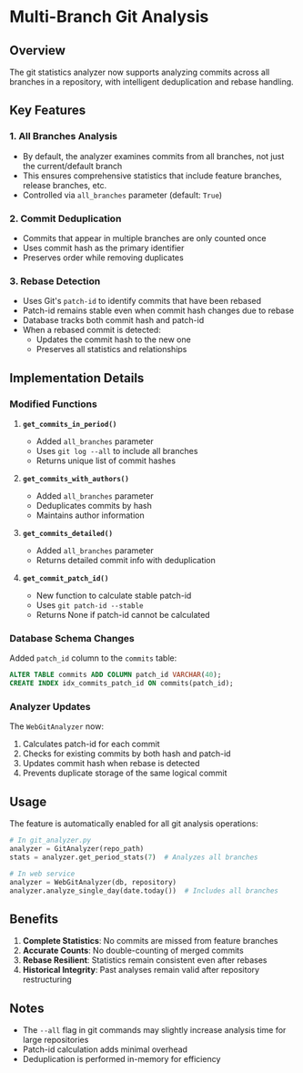 # Multi-Branch Git Analysis

## Overview

The git statistics analyzer now supports analyzing commits across all branches in a repository, with intelligent deduplication and rebase handling.

## Key Features

### 1. All Branches Analysis
- By default, the analyzer examines commits from all branches, not just the current/default branch
- This ensures comprehensive statistics that include feature branches, release branches, etc.
- Controlled via `all_branches` parameter (default: `True`)

### 2. Commit Deduplication
- Commits that appear in multiple branches are only counted once
- Uses commit hash as the primary identifier
- Preserves order while removing duplicates

### 3. Rebase Detection
- Uses Git's `patch-id` to identify commits that have been rebased
- Patch-id remains stable even when commit hash changes due to rebase
- Database tracks both commit hash and patch-id
- When a rebased commit is detected:
  - Updates the commit hash to the new one
  - Preserves all statistics and relationships

## Implementation Details

### Modified Functions

1. **`get_commits_in_period()`**
   - Added `all_branches` parameter
   - Uses `git log --all` to include all branches
   - Returns unique list of commit hashes

2. **`get_commits_with_authors()`**
   - Added `all_branches` parameter
   - Deduplicates commits by hash
   - Maintains author information

3. **`get_commits_detailed()`**
   - Added `all_branches` parameter
   - Returns detailed commit info with deduplication

4. **`get_commit_patch_id()`**
   - New function to calculate stable patch-id
   - Uses `git patch-id --stable`
   - Returns None if patch-id cannot be calculated

### Database Schema Changes

Added `patch_id` column to the `commits` table:
```sql
ALTER TABLE commits ADD COLUMN patch_id VARCHAR(40);
CREATE INDEX idx_commits_patch_id ON commits(patch_id);
```

### Analyzer Updates

The `WebGitAnalyzer` now:
1. Calculates patch-id for each commit
2. Checks for existing commits by both hash and patch-id
3. Updates commit hash when rebase is detected
4. Prevents duplicate storage of the same logical commit

## Usage

The feature is automatically enabled for all git analysis operations:

```python
# In git_analyzer.py
analyzer = GitAnalyzer(repo_path)
stats = analyzer.get_period_stats(7)  # Analyzes all branches

# In web service
analyzer = WebGitAnalyzer(db, repository)
analyzer.analyze_single_day(date.today())  # Includes all branches
```

## Benefits

1. **Complete Statistics**: No commits are missed from feature branches
2. **Accurate Counts**: No double-counting of merged commits
3. **Rebase Resilient**: Statistics remain consistent even after rebases
4. **Historical Integrity**: Past analyses remain valid after repository restructuring

## Notes

- The `--all` flag in git commands may slightly increase analysis time for large repositories
- Patch-id calculation adds minimal overhead
- Deduplication is performed in-memory for efficiency